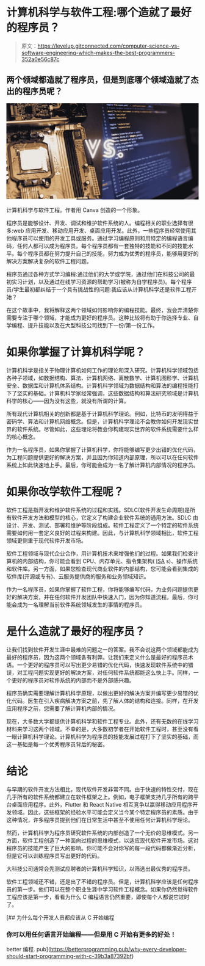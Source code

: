 # 计算机科学与软件工程:哪个造就了最好的程序员？

> 原文：<https://levelup.gitconnected.com/computer-science-vs-software-engineering-which-makes-the-best-programmers-352a0e56c87c>

## 两个领域都造就了程序员，但是到底哪个领域造就了杰出的程序员呢？

![](img/1c12361dd2272adb7101f6df7af8f94c.png)

计算机科学与软件工程。作者用 Canva 创造的一个形象。

程序员是能够设计、开发、调试和维护软件系统的人。编程相关的职业选择有很多:web 应用开发、移动应用开发、桌面应用开发。此外，一些程序员经常使用其他程序员可以使用的开发工具或服务。通过学习编程原则和用特定的编程语言编码，任何人都可以成为程序员。每个程序员都有一套独特的技能和不同的技能水平。每个程序员都在努力提升自己的技能，努力成为优秀的程序员，能够用更好的解决方案解决复杂的软件工程问题。

程序员通过各种方式学习编程:通过他们的大学或学院，通过他们在科技公司的最初实习计划，以及通过在线学习资源的帮助学习(被称为自学程序员)。每个程序员/学生最初都纠结于一个具有挑战性的问题:我应该从计算机科学还是软件工程开始？

在这个故事中，我将解释这两个领域如何影响你的编程技能。最终，我会弄清楚你需要专注于哪个领域，才能成为更好的程序员。这种比较将有助于你选择专业、自学编程、提升技能以及在大型科技公司找到下一份/第一份工作。

# 如果你掌握了计算机科学呢？

计算机科学是指关于物理计算机如何工作的理论和深入研究。计算机科学领域包括各种子领域，如数据结构、算法、计算机网络、离散数学、计算机图形学、计算机安全、数据库和计算机体系结构。计算机科学领域为数据结构和算法的编程技能打下了坚实的基础。计算机科学家经常强调，这些数据结构和算法研究领域是计算机科学的核心——因为没有这些，就没有所谓的计算。

所有现代计算机相关的创新都是基于计算机科学理论。例如，比特币的发明得益于密码学、算法和计算机网络概念。但是，计算机科学理论不会教你如何开发现实世界的软件系统。尽管如此，这些理论将教会你构建现实世界的软件系统需要什么样的核心概念。

作为一名程序员，如果你掌握了计算机科学，你将能够编写更少出错的优化代码，为工程问题提供更好的解决方案，并且因为你知道内部原理，所以可以在任何软件系统上如此快速地上手。最后，你可能会成为一名了解计算机内部情况的程序员。

# 如果你改学软件工程呢？

软件工程是指开发和维护软件系统的过程和实践。SDLC(软件开发生命周期)是所有软件开发方法和模型的核心，它定义了构建企业软件系统的通用方法。SDLC 由设计、开发、测试、部署和维护等阶段组成。软件工程定义了一个特定的软件系统需要如何用一套定义良好的过程来构建。因此，与计算机科学领域相比，软件工程领域更侧重于现代软件开发市场。

软件工程领域与现代企业合作，用计算机技术来增强他们的过程。如果我们检查计算机的内部结构，你可能会看到 CPU、内存单元、指令集架构( [ISA](https://en.wikipedia.org/wiki/Instruction_set_architecture) s)、操作系统和软件库。另一方面，如果您检查现代商业软件的内部结构，您可能会看到集成的软件库(开源或专有)、云服务提供商的服务和业务领域知识。

作为一名程序员，如果你掌握了软件工程，你将能够编写代码，为业务问题提供更好的解决方案，并在任何软件开发团队中快速入门，因为你知道流程。最后，你可能会成为一名理解当前软件系统领域发生的事情的程序员。

# 是什么造就了最好的程序员？

让我们找到软件开发生涯中最难的问题之一的答案。我不会说这两个领域都能成为最好的程序员，因为这两个领域各有利弊。让我们来定义什么是最好的程序员术语。一个更好的程序员可以写出更少易错的优化代码，快速发现软件系统中的错误，对工程问题实现更好的解决方案，对任何软件系统都能这么快上手。同样，一个更好的程序员对软件系统的内部而不是外部感兴趣。

程序员确实需要理解计算机科学原理，以做出更好的解决方案并编写更少易错的优化代码。医生在引入疾病解决方案之前，先了解人体的结构和连接。同样，在开发应用程序之前，您需要了解计算机内部的情况。

现在，大多数大学都提供计算机科学和软件工程专业。此外，还有无数的在线学习材料来学习这两个领域。不幸的是，大多数初学者在开始软件工程时，甚至没有看一眼计算机科学理论。计算机科学为程序员的技能发展过程打下了坚实的基础，而这一基础是每一个优秀程序员背后的秘密。

# 结论

与早期的软件开发方法相比，现代软件开发非常不同。由于快速的特性交付，现在几乎所有的软件系统都建立在软件框架之上。例如，电子框架支持几乎所有的跨平台桌面应用程序。此外，Flutter 和 React Native 相互竞争以赢得移动应用程序开发领域。因此，这些框架的经验水平可能会定义当今某个特定程序员的素质。由于这种情况，许多程序员提到他们在日常生活中甚至不使用任何计算机科学理论。

然而，计算机科学为程序员研究软件系统的内部创造了一个无价的思维模式。另一方面，软件工程创造了一种面向过程的思维模式，以适应现代软件开发市场。这对程序员的技能产生了巨大的影响。你可能不会对你写的每一段代码都做渐近分析，但是它可以训练程序员写出更好的代码。

大科技公司通常会先测试应聘者的计算机科学知识，以筛选出最优秀的程序员。

软件工程领域还不错，还是出了不错的程序员。但是，计算机科学应该是任何程序员的第一步。他们可以在整个职业生涯中学习软件工程概念。如果你仍然觉得软件工程应该是第一步，看看为什么 C 编程语言仍然重要，即使每个人都说它过时了。

[](https://betterprogramming.pub/why-every-developer-should-start-programming-with-c-39b3a87392bf) [## 为什么每个开发人员都应该从 C 开始编程

### 你可以用任何语言开始编程——但是用 C 开始有更多的好处！

better 编程. pub](https://betterprogramming.pub/why-every-developer-should-start-programming-with-c-39b3a87392bf)